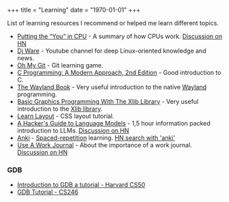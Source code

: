 +++
title = "Learning"
date = "1970-01-01"
+++

List of learning resources I recommend or helped me learn different topics.
<!--more-->

- [Putting the “You” in CPU](https://cpu.land/) - A summary of how CPUs work. [Discussion on HN](https://news.ycombinator.com/item?id=37062422)
- [Dj Ware](https://www.youtube.com/channel/UC05XpvbHZUQOfA6xk4dlmcw) - Youtube channel for deep Linux-oriented knowledge and news.
- [Oh My Git](https://ohmygit.org/) - Git learning game.
- [C Programming: A Modern Approach, 2nd Edition](http://knking.com/books/c2/index.html) - Good introduction to C.
- [The Wayland Book](https://wayland-book.com/) - Very useful introduction to the native [Wayland](https://en.wikipedia.org/wiki/Wayland_(protocol)) programming.
- [Basic Graphics Programming With The Xlib Library](https://ftp.dim13.org/pub/doc/Xlib.pdf) - Very useful introduction to the [Xlib library](https://en.wikipedia.org/wiki/Xlib).
- [Learn Layout](https://learnlayout.com/) - CSS layout tutorial.
- [A Hacker's Guide to Language Models](https://www.youtube.com/watch?v=jkrNMKz9pWU) - 1,5 hour information packed introduction to LLMs. [Discussion on HN](https://news.ycombinator.com/item?id=37631089)
- [Anki](https://apps.ankiweb.net/) - [Spaced-repetition](https://en.wikipedia.org/wiki/Spaced_repetition) learning. [HN search with 'anki'](https://hn.algolia.com/?dateRange=all&page=0&prefix=true&query=anki&sort=byPopularity&type=story)
- [Use A Work Journal](https://fev.al/posts/work-journal/) - About the importance of a work journal. [Discussion on HN](https://news.ycombinator.com/item?id=40950584)

### GDB

- [Introduction to GDB a tutorial - Harvard CS50](https://www.youtube.com/watch?v=sCtY--xRUyI)
- [GDB Tutorial - CS246](https://www.youtube.com/watch?v=svG6OPyKsrw)
